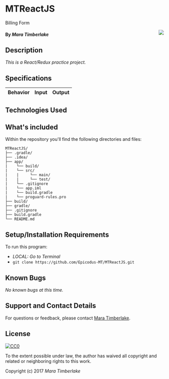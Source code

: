 # MTReactJS
Billing Form

<img src="mara.jpg" align="right">

#### By _**Mara Timberlake**_

## Description
_This is a React/Redux practice project._

## Specifications
|Behavior|Input|Output|
|---|---|---|

## Technologies Used

## What's included
Within the repository you'll find the following directories and files:

```
MTReactJS/
├── .gradle/
├── .idea/
├── app/
|    └── build/
|    └── src/
|    |     └── main/
|    |     └── test/
|    └── .gitignore
|    └── app.iml
|    └── build.gradle
|    └── proguard-rules.pro
├── build/
├── gradle/
├── .gitignore
├── build.gradle
└── README.md
```

## Setup/Installation Requirements
To run this program:
  * _LOCAL: Go to Terminal_
  * `git clone https://github.com/Epicodus-MT/MTReactJS.git`

## Known Bugs
_No known bugs at this time._

## Support and Contact Details
For questions or feedback, please contact [Mara Timberlake](<contact-info.md>).

## License
[![CC0](https://licensebuttons.net/p/zero/1.0/88x31.png)](https://opensource.org/licenses/MIT)

To the extent possible under law, the author has waived all copyright and related or neighboring rights to this work.

Copyright (c) 2017 *_Mara Timberlake_*
